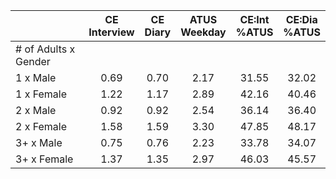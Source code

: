 
|                      | CE<br>Interview |  CE<br>Diary | ATUS<br>Weekday | CE:Int<br>%ATUS | CE:Dia<br>%ATUS |
| -------------------- | :----------: | :----------: | :----------: | :----------: | :----------: |
| # of Adults x Gender |              |              |              |              |              |
| 1 x Male             |         0.69 |         0.70 |         2.17 |        31.55 |        32.02 |
| 1 x Female           |         1.22 |         1.17 |         2.89 |        42.16 |        40.46 |
| 2 x Male             |         0.92 |         0.92 |         2.54 |        36.14 |        36.40 |
| 2 x Female           |         1.58 |         1.59 |         3.30 |        47.85 |        48.17 |
| 3+ x Male            |         0.75 |         0.76 |         2.23 |        33.78 |        34.07 |
| 3+ x Female          |         1.37 |         1.35 |         2.97 |        46.03 |        45.57 |

